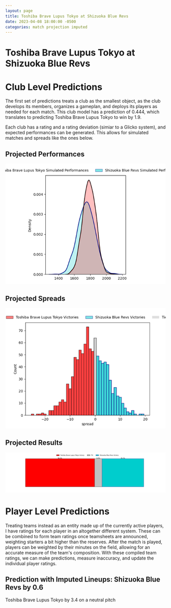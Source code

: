 ```yaml
---  
layout: page  
title: Toshiba Brave Lupus Tokyo at Shizuoka Blue Revs  
date: 2023-04-08 18:00:00 -0500  
categories: match projection imputed  
---
```

# Toshiba Brave Lupus Tokyo at Shizuoka Blue Revs

# Club Level Predictions


The first set of predictions treats a club as the smallest object, as the club develops its members, organizes a gameplan, and deploys its players as needed for each match. This club model has a prediction of 0.444, which translates to predicting Toshiba Brave Lupus Tokyo to win by 1.9.

Each club has a rating and a rating deviation (simiar to a Glicko system), and expected performances can be generated. This allows for simulated matches and spreads like the ones below.
## Projected Performances


![Projected Performances](plots/performances_2023-04-08-ShizuokaBlueRevs-ToshibaBraveLupusTokyo.png)
## Projected Spreads


![Projected Spreads](plots/spreads_2023-04-08-ShizuokaBlueRevs-ToshibaBraveLupusTokyo.png)
## Projected Results


![Projected Results](plots/resultbar_2023-04-08-ShizuokaBlueRevs-ToshibaBraveLupusTokyo.png)
# Player Level Predictions


Treating teams instead as an entity made up of the currently active players, I have ratings for each player in an altogether different system. These can be combined to form team ratings once teamsheets are announced, weighting starters a bit higher than the reserves. After the match is played, players can be weighted by their minutes on the field, allowing for an accurate measure of the team's composition. With these compiled team ratings, we can make predictions, measure inaccuracy, and update the individual player ratings.
## Prediction with Imputed Lineups: Shizuoka Blue Revs by 0.6


Toshiba Brave Lupus Tokyo by 3.4 on a neutral pitch

